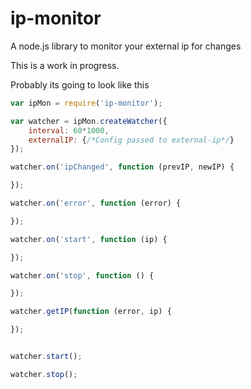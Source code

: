ip-monitor
==========

A node.js library to monitor your external ip for changes

This is a work in progress.

Probably its going to look like this
```javascript
var ipMon = require('ip-monitor');

var watcher = ipMon.createWatcher({
    interval: 60*1000,
    externalIP: {/*Config passed to external-ip*/}
});

watcher.on('ipChanged', function (prevIP, newIP) {

});

watcher.on('error', function (error) {

});

watcher.on('start', function (ip) {

});

watcher.on('stop', function () {

});

watcher.getIP(function (error, ip) {

});


watcher.start();

watcher.stop();

```